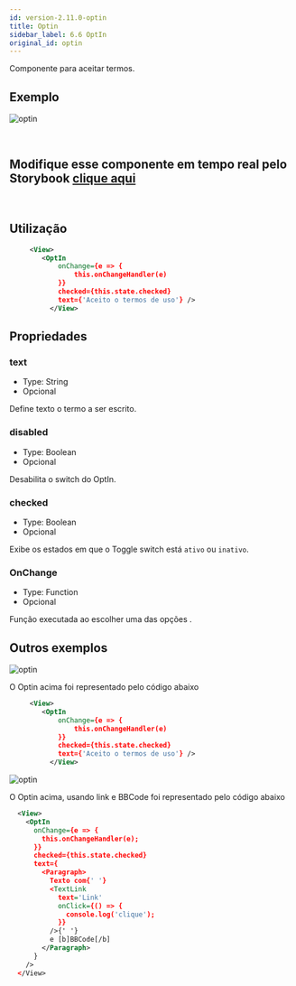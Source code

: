 ```yaml
---
id: version-2.11.0-optin
title: Optin
sidebar_label: 6.6 OptIn
original_id: optin
---
```


Componente para aceitar termos.

## Exemplo

![optin](assets/images_components/v2.0.0/optin.png)

<br>

## Modifique esse componente em tempo real pelo Storybook [clique aqui](https://ame-miniapp-components.calindra.com.br/storybook/?path=/story/intera%C3%A7%C3%B5es-optin--basic)

<br>

## Utilização

```xml
     <View>
        <OptIn
            onChange={e => {
                this.onChangeHandler(e)
            }}
            checked={this.state.checked}
            text={'Aceito o termos de uso'} />
          </View>

```

## Propriedades

### text

- Type: String
- Opcional

Define texto o termo a ser escrito. <br>

### disabled

- Type: Boolean
- Opcional

Desabilita o switch do OptIn.<br>

### checked

- Type: Boolean
- Opcional

Exibe os estados em que o Toggle switch está `ativo` ou `inativo`.

### OnChange

- Type: Function
- Opcional

Função executada ao escolher uma das opções .

## Outros exemplos

![optin](assets/images_components/v2.0.0/optin2.png)

O Optin acima foi representado pelo código abaixo

```xml
     <View>
        <OptIn
            onChange={e => {
                this.onChangeHandler(e)
            }}
            checked={this.state.checked}
            text={'Aceito o termos de uso'} />
          </View>

```

![optin](assets/images_components/v2.0.0/optin-link.jpg)

O Optin acima, usando link e BBCode foi representado pelo código abaixo

```xml
  <View>
    <OptIn
      onChange={e => {
        this.onChangeHandler(e);
      }}
      checked={this.state.checked}
      text={
        <Paragraph>
          Texto com{' '}
          <TextLink
            text='Link'
            onClick={() => {
              console.log('clique');
            }}
          />{' '}
          e [b]BBCode[/b]
        </Paragraph>
      }
    />
  </View>

```
